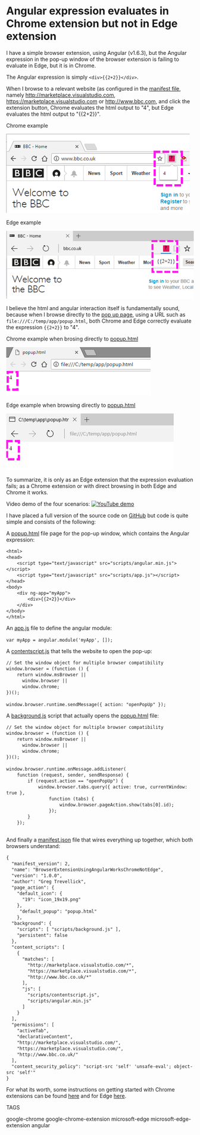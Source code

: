 # Angular expression evaluates in Chrome extension but not in Edge extension

I have a simple browser extension, using Angular (v1.6.3), but the Angular expression in the pop-up window of the browser extension is failing to evaluate in Edge, but it is in Chrome.

The Angular expression is simply ```<div>{{2+2}}</div>```.


When I browse to a relevant website (as configured in the [manifest file](https://github.com/GregTrevellick/BrowserExtensionUsingAngularWorksInChromeNotInEdge/blob/master/app/manifest.json), namely http://marketplace.visualstudio.com, https://marketplace.visualstudio.com or http://www.bbc.com, and click the extension button, Chrome evaluates the html output to "4", but Edge evaluates the html output to "{{2+2}}".    

Chrome example

![Chrome as a browser extension](ChromeExtension.png)

Edge example

![Edge as a browser extension](EdgeExtension.png)

I believe the html and angular interaction itself is fundamentally sound, because when I browse directly to the [pop up page](https://github.com/GregTrevellick/BrowserExtensionUsingAngularWorksInChromeNotInEdge/blob/master/app/popup.html), using a URL such as ```file:///C:/temp/app/popup.html```, both Chrome and Edge correctly evaluate the expression ```{{2+2}}``` to "4". 

Chrome example when brosing directly to [popup.html](https://github.com/GregTrevellick/BrowserExtensionUsingAngularWorksInChromeNotInEdge/blob/master/app/popup.html)

![Chrome direct browse to popup.html](ChromeDirect.png)

Edge example when browsing directly to [popup.html](https://github.com/GregTrevellick/BrowserExtensionUsingAngularWorksInChromeNotInEdge/blob/master/app/popup.html)

![Edge direct browse to popup.html](EdgeDirect.png)

To summarize, it is only as an Edge extension that the expression evaluation fails; as a Chrome extension or with direct browsing in both Edge and Chrome it works.

Video demo of the four scenarios:
[![YouTube demo](https://www.youtube.com/watch?v=MEk-0VzBGHo/0.jpg)](https://www.youtube.com/watch?v=MEk-0VzBGHo)

I have placed a full version of the source code on [GitHub](https://github.com/GregTrevellick/BrowserExtensionUsingAngularWorksInChromeNotInEdge) but code is quite simple and consists of the following:

A [popup.html](https://github.com/GregTrevellick/BrowserExtensionUsingAngularWorksInChromeNotInEdge/blob/master/app/popup.html) file page for the pop-up window, which contains the Angular expression:

```
<html>
<head>
    <script type="text/javascript" src="scripts/angular.min.js"></script>
    <script type="text/javascript" src="scripts/app.js"></script>
</head>
<body>
    <div ng-app="myApp">
        <div>{{2+2}}</div>
    </div>
</body>
</html>
```

An [app.js](https://github.com/GregTrevellick/BrowserExtensionUsingAngularWorksInChromeNotInEdge/blob/master/app/scripts/app.js) file to define the angular module:

```var myApp = angular.module('myApp', []);```

A [contentscript.js](https://github.com/GregTrevellick/BrowserExtensionUsingAngularWorksInChromeNotInEdge/blob/master/app/scripts/contentscript.js) that tells the website to open the pop-up: 
``` 
// Set the window object for multiple browser compatibility
window.browser = (function () {
    return window.msBrowser ||
      window.browser ||
      window.chrome;
})();

window.browser.runtime.sendMessage({ action: "openPopUp" });
```

A [background.js](https://github.com/GregTrevellick/BrowserExtensionUsingAngularWorksInChromeNotInEdge/blob/master/app/scripts/background.js) script that actually opens the [popup.html](https://github.com/GregTrevellick/BrowserExtensionUsingAngularWorksInChromeNotInEdge/blob/master/app/popup.html) file:

```
// Set the window object for multiple browser compatibility
window.browser = (function () {
    return window.msBrowser ||
      window.browser ||
      window.chrome;
})();

window.browser.runtime.onMessage.addListener(
    function (request, sender, sendResponse) {
        if (request.action == "openPopUp") {
            window.browser.tabs.query({ active: true, currentWindow: true },
                function (tabs) {
                    window.browser.pageAction.show(tabs[0].id);
                });
        }
    });   
    
```


And finally a [manifest.json](https://github.com/GregTrevellick/BrowserExtensionUsingAngularWorksInChromeNotInEdge/blob/master/app/manifest.json) file that wires everything up together, which both browsers understand:

```
{
  "manifest_version": 2,
  "name": "BrowserExtensionUsingAngularWorksChromeNotEdge",
  "version": "1.0.0",
  "author": "Greg Trevellick",
  "page_action": {
    "default_icon": {
      "19": "icon_19x19.png"
    },
     "default_popup": "popup.html"
    },
  "background": {
    "scripts": [ "scripts/background.js" ],
    "persistent": false
  },
  "content_scripts": [
    {
      "matches": [
        "http://marketplace.visualstudio.com/*",
        "https://marketplace.visualstudio.com/*",
        "http://www.bbc.co.uk/*"
      ],
      "js": [
        "scripts/contentscript.js",
        "scripts/angular.min.js"
      ]
    }
  ],
  "permissions": [
    "activeTab",
    "declarativeContent",
    "http://marketplace.visualstudio.com/",
    "https://marketplace.visualstudio.com/",
    "http://www.bbc.co.uk/"
  ],
  "content_security_policy": "script-src 'self' 'unsafe-eval'; object-src 'self'"
}
```

For what its worth, some instructions on getting started with Chrome extensions can be found [here](https://developer.chrome.com/extensions/getstarted) and for Edge [here](https://channel9.msdn.com/Blogs/One-Dev-Minute/Debugging-Microsoft-Edge-Extensions).


TAGS

google-chrome 
google-chrome-extension
microsoft-edge
microsoft-edge-extension
angular
